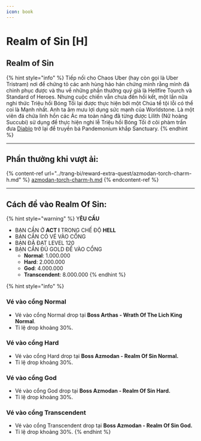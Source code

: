 ```yaml
---
icon: book
---
```


# Realm of Sin \[H]

## Realm of Sin

{% hint style="info" %}
Tiếp nối cho Chaos Uber (hay còn gọi là Uber Tristram) nơi để chứng tỏ các anh hùng hảo hán chứng minh rằng mình đã chinh phục được và thu về những phần thưởng quý giá là Hellfire Tourch và Standard of Heroes. Nhưng cuộc chiến vẫn chưa đến hồi kết, một lần nữa nghi thức Triệu hồi Bóng Tối lại được thực hiện bởi một Chúa tể tội lỗi có thể coi là Mạnh nhất. Anh ta âm mưu lợi dụng sức mạnh của Worldstone. Là một viên đá chứa linh hồn các Ác ma toàn năng đã từng được Lilith (Nữ hoàng Succubi) sử dụng để thực hiện nghi lễ Triệu hồi Bóng Tối ở cõi phàm trần đưa [Diablo](https://d2tm.com/tag/diablo/) trở lại để truyền bá Pandemonium khắp Sanctuary.
{% endhint %}

***



## Phần thưởng khi vượt ải:

{% content-ref url="../trang-bi/reward-extra-quest/azmodan-torch-charm-h.md" %}
[azmodan-torch-charm-h.md](../trang-bi/reward-extra-quest/azmodan-torch-charm-h.md)
{% endcontent-ref %}

***



## Cách để vào Realm Of Sin:

{% hint style="warning" %}
Y**ÊU CẦU**

* BẠN CẦN Ở **ACT I** TRONG CHẾ ĐỘ **HELL**
* BẠN CẦN CÓ VÉ VÀO CỔNG
* BẠN ĐÃ ĐẠT LEVEL 120
* BẠN CẦN ĐỦ GOLD ĐỂ VÀO CỔNG&#x20;
  * **Normal**: 1.000.000
  * **Hard**: 2.000.000
  * **God**: 4.000.000
  * **Transcendent**: 8.000.000
{% endhint %}



{% hint style="info" %}
### Vé vào cổng Normal

* Vé vào cổng Normal drop tại **Boss Arthas - Wrath Of The Lich King Normal**.
* Tỉ lệ drop khoảng 30%.

### Vé vào cổng Hard

* Vé vào cổng Hard drop tại **Boss Azmodan - Realm Of Sin Normal.**
* Tỉ lệ drop khoảng 30%.

### Vé vào cổng God

* Vé vào cổng God drop tại **Boss Azmodan - Realm Of Sin Hard.**
* Tỉ lệ drop khoảng 30%.

### Vé vào cổng Transcendent

* Vé vào cổng Transcendent drop tại **Boss Azmodan - Realm Of Sin God.**
* Tỉ lệ drop khoảng 30%.
{% endhint %}
